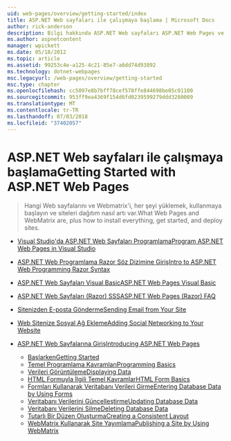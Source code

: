 ```yaml
---
uid: web-pages/overview/getting-started/index
title: ASP.NET Web sayfaları ile çalışmaya başlama | Microsoft Docs
author: rick-anderson
description: Bilgi hakkında ASP.NET Web sayfaları ASP.NET Web Pages ve yeni Razor sözdizimi sunucu kodunu HTML t ile birleştirmek için hızlı, ulaşılabilir ve hafif bir yol sağlayın...
ms.author: aspnetcontent
manager: wpickett
ms.date: 05/18/2012
ms.topic: article
ms.assetid: 99253c4e-a125-4c21-85e7-a6dd74d93892
ms.technology: dotnet-webpages
msc.legacyurl: /web-pages/overview/getting-started
msc.type: chapter
ms.openlocfilehash: cc5097e8b7bff78cef578ffe844698be05c01100
ms.sourcegitcommit: 953ff9ea4369f154d6fd0239599279ddd3280009
ms.translationtype: MT
ms.contentlocale: tr-TR
ms.lasthandoff: 07/03/2018
ms.locfileid: "37402057"
---
```

<a name="getting-started-with-aspnet-web-pages"></a><span data-ttu-id="bfe08-103">ASP.NET Web sayfaları ile çalışmaya başlama</span><span class="sxs-lookup"><span data-stu-id="bfe08-103">Getting Started with ASP.NET Web Pages</span></span>
====================
> <span data-ttu-id="bfe08-104">Hangi Web sayfalarını ve Webmatrix'i, her şeyi yüklemek, kullanmaya başlayın ve siteleri dağıtım nasıl artı var.</span><span class="sxs-lookup"><span data-stu-id="bfe08-104">What Web Pages and WebMatrix are, plus how to install everything, get started, and deploy sites.</span></span>


- [<span data-ttu-id="bfe08-105">Visual Studio'da ASP.NET Web Sayfaları Programlama</span><span class="sxs-lookup"><span data-stu-id="bfe08-105">Program ASP.NET Web Pages in Visual Studio</span></span>](program-asp-net-web-pages-in-visual-studio.md)
- [<span data-ttu-id="bfe08-106">ASP.NET Web Programlama Razor Söz Dizimine Giriş</span><span class="sxs-lookup"><span data-stu-id="bfe08-106">Intro to ASP.NET Web Programming Razor Syntax</span></span>](introducing-razor-syntax-c.md)
- [<span data-ttu-id="bfe08-107">ASP.NET Web Sayfaları Visual Basic</span><span class="sxs-lookup"><span data-stu-id="bfe08-107">ASP.NET Web Pages Visual Basic</span></span>](introducing-razor-syntax-vb.md)
- [<span data-ttu-id="bfe08-108">ASP.NET Web Sayfaları (Razor) SSS</span><span class="sxs-lookup"><span data-stu-id="bfe08-108">ASP.NET Web Pages (Razor) FAQ</span></span>](aspnet-web-pages-razor-faq.md)
- [<span data-ttu-id="bfe08-109">Sitenizden E-posta Gönderme</span><span class="sxs-lookup"><span data-stu-id="bfe08-109">Sending Email from Your Site</span></span>](11-adding-email-to-your-web-site.md)
- [<span data-ttu-id="bfe08-110">Web Sitenize Sosyal Ağ Ekleme</span><span class="sxs-lookup"><span data-stu-id="bfe08-110">Adding Social Networking to Your Website</span></span>](13-adding-social-networking-to-your-web-site.md)
- [<span data-ttu-id="bfe08-111">ASP.NET Web Sayfalarına Giriş</span><span class="sxs-lookup"><span data-stu-id="bfe08-111">Introducing ASP.NET Web Pages</span></span>](introducing-aspnet-web-pages-2/index.md)

    - [<span data-ttu-id="bfe08-112">Başlarken</span><span class="sxs-lookup"><span data-stu-id="bfe08-112">Getting Started</span></span>](introducing-aspnet-web-pages-2/getting-started.md)
    - [<span data-ttu-id="bfe08-113">Temel Programlama Kavramları</span><span class="sxs-lookup"><span data-stu-id="bfe08-113">Programming Basics</span></span>](introducing-aspnet-web-pages-2/intro-to-web-pages-programming.md)
    - [<span data-ttu-id="bfe08-114">Verileri Görüntüleme</span><span class="sxs-lookup"><span data-stu-id="bfe08-114">Displaying Data</span></span>](introducing-aspnet-web-pages-2/displaying-data.md)
    - [<span data-ttu-id="bfe08-115">HTML Formuyla İlgili Temel Kavramlar</span><span class="sxs-lookup"><span data-stu-id="bfe08-115">HTML Form Basics</span></span>](introducing-aspnet-web-pages-2/form-basics.md)
    - [<span data-ttu-id="bfe08-116">Formları Kullanarak Veritabanı Verileri Girme</span><span class="sxs-lookup"><span data-stu-id="bfe08-116">Entering Database Data by Using Forms</span></span>](introducing-aspnet-web-pages-2/entering-data.md)
    - [<span data-ttu-id="bfe08-117">Veritabanı Verilerini Güncelleştirme</span><span class="sxs-lookup"><span data-stu-id="bfe08-117">Updating Database Data</span></span>](introducing-aspnet-web-pages-2/updating-data.md)
    - [<span data-ttu-id="bfe08-118">Veritabanı Verilerini Silme</span><span class="sxs-lookup"><span data-stu-id="bfe08-118">Deleting Database Data</span></span>](introducing-aspnet-web-pages-2/deleting-data.md)
    - [<span data-ttu-id="bfe08-119">Tutarlı Bir Düzen Oluşturma</span><span class="sxs-lookup"><span data-stu-id="bfe08-119">Creating a Consistent Layout</span></span>](introducing-aspnet-web-pages-2/layouts.md)
    - [<span data-ttu-id="bfe08-120">WebMatrix Kullanarak Site Yayımlama</span><span class="sxs-lookup"><span data-stu-id="bfe08-120">Publishing a Site by Using WebMatrix</span></span>](introducing-aspnet-web-pages-2/publishing.md)
